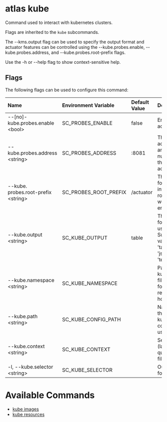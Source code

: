 # atlas kube

Command used to interact with kubernetes clusters.

Flags are inherited to the `kube` subcommands.

The --kms.output flag can be used to specify the output format and actuator features can be controlled using the --kube.probes.enable, --kube.probes.address, and --kube.probes.root-prefix flags.

Use the -h or --help flag to show context-sensitive help.

## Flags

The following flags can be used to configure this command:

| Name                                 | Environment Variable  | Default Value | Description                                                                 |
| :------------------------------------| :---------------------| :-------------| :---------------------------------------------------------------------------|
| --[no]-kube.probes.enable \<bool>    | SC_PROBES_ENABLE      | false         | Enable the actuator.                                                        |
| --kube.probes.address \<string>      | SC_PROBES_ADDRESS     | :8081         | The address and port number of the actuator.                                |
| --kube. probes.root-prefix \<string> | SC_PROBES_ROOT_PREFIX | /actuator     | The prefix for the internal routes of web endpoints.                        |
| --kube.output \<string>              | SC_KUBE_OUTPUT        | table         | The output format to use. Supported values are 'table', 'json', and 'text'. |
| --kube.namespace \<string>           | SC_KUBE_NAMESPACE     |               | Path to the kubeconfig file to use for requests or host url                 |
| --kube.path \<string>                | SC_KUBE_CONFIG_PATH   |               | Name of the kubeconfig context to use                                       |
| --kube.context \<string>             | SC_KUBE_CONTEXT       |               | Selector (label query) to filter on                                         |
| -l, --kube.selector \<string>        | SC_KUBE_SELECTOR      |               | Output format                                                               |

# Available Commands

* [kube images](./kube.images.md)
* [kube resources](./kube.resources.md)
